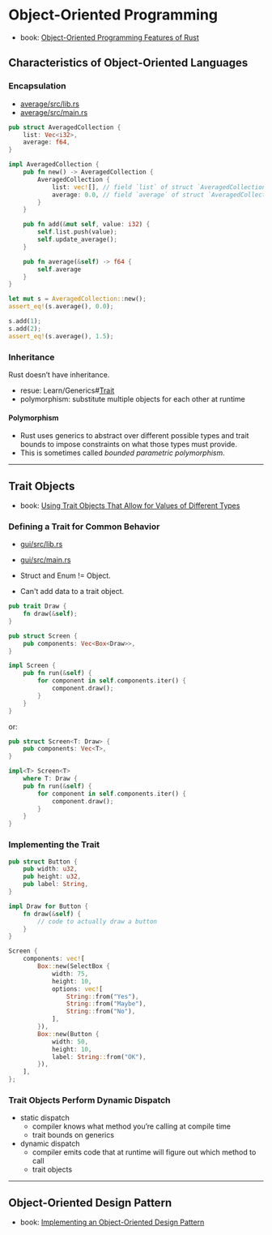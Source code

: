 # Object-Oriented Programming

- book: [Object-Oriented Programming Features of Rust](https://doc.rust-lang.org/book/ch17-00-oop.html)

## Characteristics of Object-Oriented Languages

### Encapsulation

- [average/src/lib.rs](average/src/lib.rs)
- [average/src/main.rs](average/src/main.rs)

```rs
pub struct AveragedCollection {
    list: Vec<i32>,
    average: f64,
}

impl AveragedCollection {
    pub fn new() -> AveragedCollection {
        AveragedCollection {
            list: vec![], // field `list` of struct `AveragedCollection` is private: private field
            average: 0.0, // field `average` of struct `AveragedCollection` is private: private field
        }
    }

    pub fn add(&mut self, value: i32) {
        self.list.push(value);
        self.update_average();
    }

    pub fn average(&self) -> f64 {
        self.average
    }
}
```

```rs
let mut s = AveragedCollection::new();
assert_eq!(s.average(), 0.0);

s.add(1);
s.add(2);
assert_eq!(s.average(), 1.5);
```

### Inheritance

Rust doesn’t have inheritance.

- resue: Learn/Generics#[Trait](src/learn/generics/README.md#trait)
- polymorphism: substitute multiple objects for each other at runtime

#### Polymorphism

- Rust uses generics to abstract over different possible types and trait bounds to impose constraints on what those types must provide.
- This is sometimes called *bounded parametric polymorphism*.

---

## Trait Objects

- book: [Using Trait Objects That Allow for Values of Different Types](https://doc.rust-lang.org/book/ch17-02-trait-objects.html)

### Defining a Trait for Common Behavior

- [gui/src/lib.rs](gui/src/lib.rs)
- [gui/src/main.rs](gui/src/main.rs)

- Struct and Enum != Object.
- Can't add data to a trait object.

```rs
pub trait Draw {
    fn draw(&self);
}
```

```rs
pub struct Screen {
    pub components: Vec<Box<Draw>>,
}

impl Screen {
    pub fn run(&self) {
        for component in self.components.iter() {
            component.draw();
        }
    }
}
```

or:

```rs
pub struct Screen<T: Draw> {
    pub components: Vec<T>,
}

impl<T> Screen<T>
    where T: Draw {
    pub fn run(&self) {
        for component in self.components.iter() {
            component.draw();
        }
    }
}
```

### Implementing the Trait

```rs
pub struct Button {
    pub width: u32,
    pub height: u32,
    pub label: String,
}

impl Draw for Button {
    fn draw(&self) {
        // code to actually draw a button
    }
}
```

```rs
Screen {
    components: vec![
        Box::new(SelectBox {
            width: 75,
            height: 10,
            options: vec![
                String::from("Yes"),
                String::from("Maybe"),
                String::from("No"),
            ],
        }),
        Box::new(Button {
            width: 50,
            height: 10,
            label: String::from("OK"),
        }),
    ],
};
```

### Trait Objects Perform Dynamic Dispatch

- static dispatch
  - compiler knows what method you’re calling at compile time
  - trait bounds on generics
- dynamic dispatch
  - compiler emits code that at runtime will figure out which method to call
  - trait objects

---

## Object-Oriented Design Pattern

- book: [Implementing an Object-Oriented Design Pattern](https://doc.rust-lang.org/book/ch17-03-oo-design-patterns.html)
